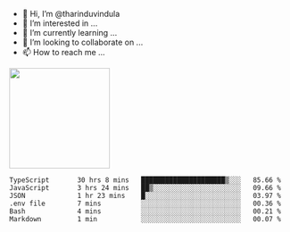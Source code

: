 - 👋 Hi, I’m @tharinduvindula
- 👀 I’m interested in ...
- 🌱 I’m currently learning ...
- 💞️ I’m looking to collaborate on ...
- 📫 How to reach me ...

<!---
tharinduvindula/tharinduvindula is a ✨ special ✨ repository because its `README.md` (this file) appears on your GitHub profile.
You can click the Preview link to take a look at your changes.
--->

<img height="180em" src="https://github-readme-stats.vercel.app/api?username=tharinduvindula&show_icons=true&hide_border=false&&count_private=true&include_all_commits=true" />


<!--START_SECTION:waka-->

```text
TypeScript       30 hrs 8 mins   █████████████████████▒░░░   85.66 %
JavaScript       3 hrs 24 mins   ██▒░░░░░░░░░░░░░░░░░░░░░░   09.66 %
JSON             1 hr 23 mins    █░░░░░░░░░░░░░░░░░░░░░░░░   03.97 %
.env file        7 mins          ░░░░░░░░░░░░░░░░░░░░░░░░░   00.36 %
Bash             4 mins          ░░░░░░░░░░░░░░░░░░░░░░░░░   00.21 %
Markdown         1 min           ░░░░░░░░░░░░░░░░░░░░░░░░░   00.07 %
```

<!--END_SECTION:waka-->
